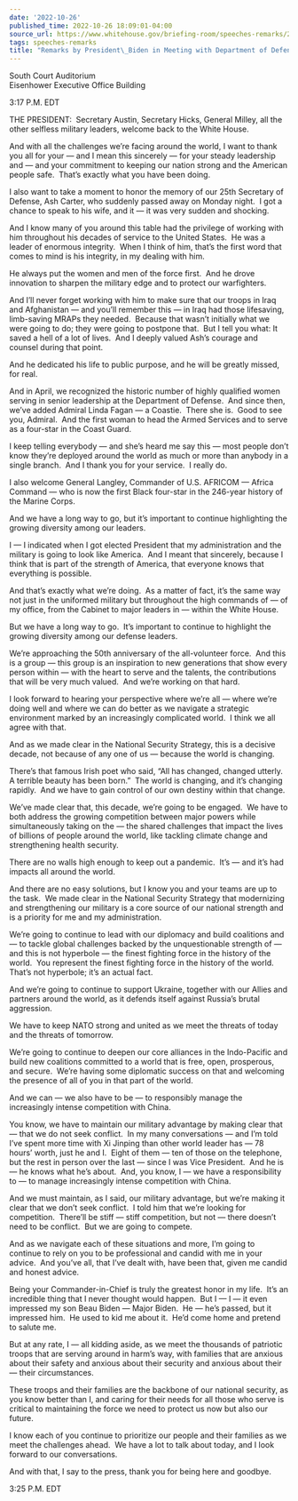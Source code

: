 ```yaml
---
date: '2022-10-26'
published_time: 2022-10-26 18:09:01-04:00
source_url: https://www.whitehouse.gov/briefing-room/speeches-remarks/2022/10/26/remarks-by-president-biden-in-meeting-with-department-of-defense-leaders/
tags: speeches-remarks
title: "Remarks by President\_Biden in Meeting with Department of Defense\_Leaders"
---
```

 
South Court Auditorium  
Eisenhower Executive Office Building

3:17 P.M. EDT  
  
THE PRESIDENT:  Secretary Austin, Secretary Hicks, General Milley, all
the other selfless military leaders, welcome back to the White House.  
  
And with all the challenges we’re facing around the world, I want to
thank you all for your — and I mean this sincerely — for your steady
leadership and — and your commitment to keeping our nation strong and
the American people safe.  That’s exactly what you have been doing.  
  
I also want to take a moment to honor the memory of our 25th Secretary
of Defense, Ash Carter, who suddenly passed away on Monday night.  I got
a chance to speak to his wife, and it — it was very sudden and
shocking.   
  
And I know many of you around this table had the privilege of working
with him throughout his decades of service to the United States.  He was
a leader of enormous integrity.  When I think of him, that’s the first
word that comes to mind is his integrity, in my dealing with him.  
  
He always put the women and men of the force first.  And he drove
innovation to sharpen the military edge and to protect our
warfighters.  
  
And I’ll never forget working with him to make sure that our troops in
Iraq and Afghanistan — and you’ll remember this — in Iraq had those
lifesaving, limb-saving MRAPs they needed.  Because that wasn’t
initially what we were going to do; they were going to postpone that. 
But I tell you what: It saved a hell of a lot of lives.  And I deeply
valued Ash’s courage and counsel during that point.  
  
And he dedicated his life to public purpose, and he will be greatly
missed, for real.  
  
And in April, we recognized the historic number of highly qualified
women serving in senior leadership at the Department of Defense.  And
since then, we’ve added Admiral Linda Fagan — a Coastie.  There she is. 
Good to see you, Admiral.  And the first woman to head the Armed
Services and to serve as a four-star in the Coast Guard.   
  
I keep telling everybody — and she’s heard me say this — most people
don’t know they’re deployed around the world as much or more than
anybody in a single branch.  And I thank you for your service.  I really
do.  
  
I also welcome General Langley, Commander of U.S. AFRICOM — Africa
Command — who is now the first Black four-star in the 246-year history
of the Marine Corps.  
  
And we have a long way to go, but it’s important to continue
highlighting the growing diversity among our leaders.  
  
I — I indicated when I got elected President that my administration and
the military is going to look like America.  And I meant that sincerely,
because I think that is part of the strength of America, that everyone
knows that everything is possible.  
  
And that’s exactly what we’re doing.  As a matter of fact, it’s the same
way not just in the uniformed military but throughout the high commands
of — of my office, from the Cabinet to major leaders in — within the
White House.  
  
But we have a long way to go.  It’s important to continue to highlight
the growing diversity among our defense leaders.  
  
We’re approaching the 50th anniversary of the all-volunteer force.  And
this is a group — this group is an inspiration to new generations that
show every person within — with the heart to serve and the talents, the
contributions that will be very much valued.  And we’re working on that
hard.  
  
I look forward to hearing your perspective where we’re all — where we’re
doing well and where we can do better as we navigate a strategic
environment marked by an increasingly complicated world.  I think we all
agree with that.  
  
And as we made clear in the National Security Strategy, this is a
decisive decade, not because of any one of us — because the world is
changing.  
  
There’s that famous Irish poet who said, “All has changed, changed
utterly.  A terrible beauty has been born.”  The world is changing, and
it’s changing rapidly.  And we have to gain control of our own destiny
within that change.  
  
We’ve made clear that, this decade, we’re going to be engaged.  We have
to both address the growing competition between major powers while
simultaneously taking on the — the shared challenges that impact the
lives of billions of people around the world, like tackling climate
change and strengthening health security.   
  
There are no walls high enough to keep out a pandemic.  It’s — and it’s
had impacts all around the world.

And there are no easy solutions, but I know you and your teams are up to
the task.  We made clear in the National Security Strategy that
modernizing and strengthening our military is a core source of our
national strength and is a priority for me and my administration.   
  
We’re going to continue to lead with our diplomacy and build coalitions
and — to tackle global challenges backed by the unquestionable strength
of — and this is not hyperbole — the finest fighting force in the
history of the world.  You represent the finest fighting force in the
history of the world.  That’s not hyperbole; it’s an actual fact.   
  
And we’re going to continue to support Ukraine, together with our Allies
and partners around the world, as it defends itself against Russia’s
brutal aggression.  
  
We have to keep NATO strong and united as we meet the threats of today
and the threats of tomorrow.   
  
We’re going to continue to deepen our core alliances in the Indo-Pacific
and build new coalitions committed to a world that is free, open,
prosperous, and secure.  We’re having some diplomatic success on that
and welcoming the presence of all of you in that part of the world. 

And we can — we also have to be — to responsibly manage the increasingly
intense competition with China.    
  
You know, we have to maintain our military advantage by making clear
that — that we do not seek conflict.  In my many conversations — and I’m
told I’ve spent more time with Xi Jinping than other world leader has —
78 hours’ worth, just he and I.  Eight of them — ten of those on the
telephone, but the rest in person over the last — since I was Vice
President.  And he is — he knows what he’s about.  And, you know, I — we
have a responsibility to — to manage increasingly intense competition
with China.

And we must maintain, as I said, our military advantage, but we’re
making it clear that we don’t seek conflict.  I told him that we’re
looking for competition.  There’ll be stiff — stiff competition, but not
— there doesn’t need to be conflict.  But we are going to compete.

And as we navigate each of these situations and more, I’m going to
continue to rely on you to be professional and candid with me in your
advice.  And you’ve all, that I’ve dealt with, have been that, given me
candid and honest advice.

Being your Commander-in-Chief is truly the greatest honor in my life. 
It’s an incredible thing that I never thought would happen.  But I — I —
it even impressed my son Beau Biden — Major Biden.  He — he’s passed,
but it impressed him.  He used to kid me about it.  He’d come home and
pretend to salute me.

But at any rate, I — all kidding aside, as we meet the thousands of
patriotic troops that are serving around in harm’s way, with families
that are anxious about their safety and anxious about their security and
anxious about their — their circumstances.  
  
These troops and their families are the backbone of our national
security, as you know better than I, and caring for their needs for all
those who serve is critical to maintaining the force we need to protect
us now but also our future.   
  
I know each of you continue to prioritize our people and their families
as we meet the challenges ahead.  We have a lot to talk about today, and
I look forward to our conversations.

And with that, I say to the press, thank you for being here and goodbye.

3:25 P.M. EDT
